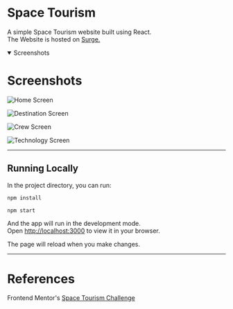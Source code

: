 # Space Tourism

A simple Space Tourism website built using React.\
The Website is hosted on [Surge.](http://boundless-space.surge.sh/)

<details open>
<summary>Screenshots</summary>

# Screenshots

![Home Screen](https://cdn.discordapp.com/attachments/754589249289977977/942522191138914324/unknown.png)

![Destination Screen](https://cdn.discordapp.com/attachments/754589249289977977/942516780553895936/unknown.png)

![Crew Screen](https://cdn.discordapp.com/attachments/754589249289977977/942522824214593577/unknown.png)

![Technology Screen](https://cdn.discordapp.com/attachments/754589249289977977/942523074228674630/unknown.png)

</details>

---

## Running Locally

In the project directory, you can run:

```bash
npm install
```

```bash
npm start
```

And the app will run in the development mode.\
Open [http://localhost:3000](http://localhost:3000) to view it in your browser.

The page will reload when you make changes.

---

# References

Frontend Mentor's [Space Tourism Challenge](https://www.frontendmentor.io/challenges/space-tourism-multipage-website-gRWj1URZ3)

